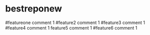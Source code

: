 # bestreponew
#featureone comment 1
#feature2 comment 1
#feature3 comment 1
#feature4 comment 1
feature5 comment 1
#feature6 comment 1
